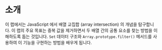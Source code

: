 # 소개

이 랩에서는 JavaScript 에서 배열 교집합 (array intersection) 의 개념을 탐구합니다. 이 랩의 주요 목표는 중복 값을 제거하면서 두 배열 간의 공통 요소를 찾는 방법을 이해하도록 돕는 것입니다. `Set` 데이터 구조와 `Array.prototype.filter()` 메서드를 사용하여 이 기능을 구현하는 방법을 배우게 됩니다.
